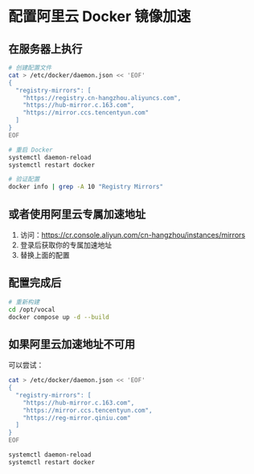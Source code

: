 # 配置阿里云 Docker 镜像加速

## 在服务器上执行

```bash
# 创建配置文件
cat > /etc/docker/daemon.json << 'EOF'
{
  "registry-mirrors": [
    "https://registry.cn-hangzhou.aliyuncs.com",
    "https://hub-mirror.c.163.com",
    "https://mirror.ccs.tencentyun.com"
  ]
}
EOF

# 重启 Docker
systemctl daemon-reload
systemctl restart docker

# 验证配置
docker info | grep -A 10 "Registry Mirrors"
```

## 或者使用阿里云专属加速地址

1. 访问：https://cr.console.aliyun.com/cn-hangzhou/instances/mirrors
2. 登录后获取你的专属加速地址
3. 替换上面的配置

## 配置完成后

```bash
# 重新构建
cd /opt/vocal
docker compose up -d --build
```

## 如果阿里云加速地址不可用

可以尝试：

```bash
cat > /etc/docker/daemon.json << 'EOF'
{
  "registry-mirrors": [
    "https://hub-mirror.c.163.com",
    "https://mirror.ccs.tencentyun.com",
    "https://reg-mirror.qiniu.com"
  ]
}
EOF

systemctl daemon-reload
systemctl restart docker
```
